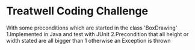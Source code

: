 <h1>Treatwell Coding Challenge</h1>
With some preconditions which are started in the class 'BoxDrawing'
1.Implemented in Java and test with JUnit
2.Precondition that all height or width stated are all bigger than 1 otherwise an Exception is thrown
